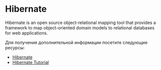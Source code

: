 # Hibernate

Hibernate is an open source object-relational mapping tool that provides a framework to map object-oriented domain models to relational databases for web applications.

Для получения дополнительной информации посетите следующие ресурсы:

- [Hibernate](https://hibernate.org/)
- [Hibernate Tutorial](https://www.javatpoint.com/hibernate-tutorial)
